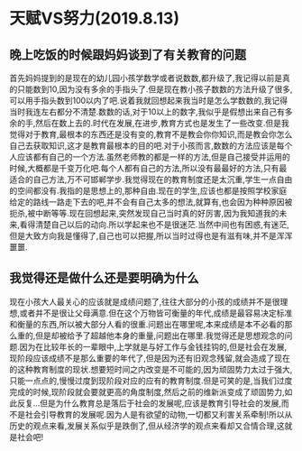 # 天赋VS努力(2019.8.13)

## 晚上吃饭的时候跟妈妈谈到了有关教育的问题

首先妈妈提到的是现在的幼儿园小孩学数学或者说数数,都升级了,我记得以前是真的只能数到10,因为没有多余的手指头了.但是现在教小孩子数数的方法升级了很多,可以用手指头数到100以内了吧.说着我就回想起来我当时是怎么学数数的,我记得当时我连左右都分不清楚.数数的话,对于10以上的数字,我似乎是假想出来自己有多余的手,然后在数上去的.时代在发展,在进步,教育方式也是发生了一些改变.但是我觉得对于教育,最根本的东西还是没有变的,教育不是教会你你知识,而是教会你怎么自己去获取知识,这才是教育最根本的目的吧.对于小孩而言,数数的方法应该是每个人应该都有自己的一个方法.虽然老师教的都是一样的方法,但是自己接受并运用的时候,大概都是千变万化吧.每个人都有自己的方法,所以没有最最好的方法,只有最适合的自己方法,万不可邯郸学步.我觉得现在的教育制度还是太沉重,学生一点自由的空间都没有.我指的是思想上的,那种自由.现在的学生,应该也都是按照学校家庭给定的路线一路走下去的吧,并不会有自己太多的想法,就算有,也会因为种种原因被扼杀,被中断等等.现在回想起来,突然发现自己当时真的好厉害,因为我知道我的未来,看得清楚自己以后的动向.所以学起来也不是很迷茫.当然中间也有困惑,有迷茫,但是大致方向我是懂得了,自己也可以把握,所以当时过得也是有滋有味,并不是浑浑噩噩.

## 我觉得还是做什么还是要明确为什么

现在小孩大人最关心的应该就是成绩问题了,往往大部分的小孩的成绩并不是很理想,或者并不是很让父母满意.但在这个万物皆可衡量的年代,成绩是最容易决定标准和衡量的东西,所以被大部分人看的很重.问题出在哪里呢,本来成绩是本不必看的那么重的,但是却被给予了超越他本身的重量,问题出在哪里.我觉得还是思想观念的问题.因为在比较年长的一辈眼中,上学就是与好工作与金钱挂钩的,但是社会在发展,现阶段应该成绩不是那么重要的年代了,但是因为还有旧观念残留,就会造成了现在的这种教育制度的现状.想要短时间之内改变是不可能的,因为顽固势力太过于强大,只能一点点的,慢慢过度到现阶段对应的应有的教育制度.但是可笑的是,当我们过度完成的时候,现阶段就会要就更高的角度制度,然后之前的维新派变成了顽固势力,如此反复...但是为什么教育总是落后于社会的发展呢,应该是教育引导社会的发展,而不是社会引导教育的发展呢.因为人是有欲望的动物,一切都又利害关系牵制!所以从历史的观点来看,发展关系似乎是跌倒了,但从经济学的观点来看却又合情合理,这就是社会吧!
